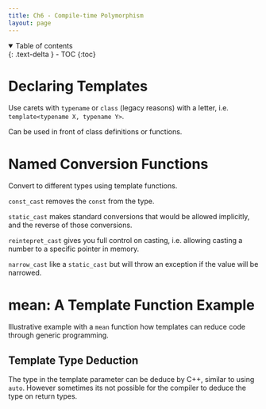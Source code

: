 ```yaml
---
title: Ch6 - Compile-time Polymorphism
layout: page
---
```


<details open markdown="block">
  <summary>
    Table of contents
  </summary>
  {: .text-delta }
- TOC
{:toc}
</details>

# Declaring Templates

Use carets with `typename`  or `class` (legacy reasons) with a letter, i.e.
`template<typename X, typename Y>`.

Can be used in front of class definitions or functions.

# Named Conversion Functions

Convert to different types using template functions.

`const_cast` removes the `const` from the type.

`static_cast` makes standard conversions that would be allowed implicitly, and
the reverse of those conversions.

`reintepret_cast` gives you full control on casting, i.e. allowing casting a
number to a specific pointer in memory.

`narrow_cast` like a `static_cast` but will throw an exception if the value
will be narrowed.

# mean: A Template Function Example

Illustrative example with a `mean` function how templates can reduce code
through generic programming.

## Template Type Deduction

The type in the template parameter can be deduce by C++, similar to using
`auto`. However sometimes its not possible for the compiler to deduce
the type on return types.